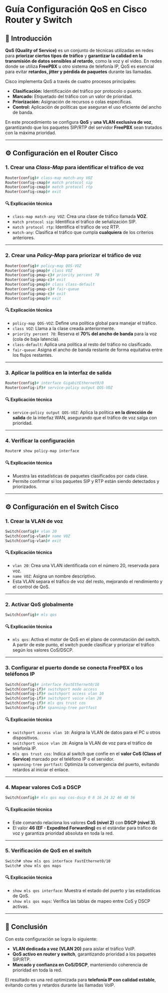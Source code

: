 # Guía Configuración QoS en Cisco Router y Switch

## 🧠 Introducción

**QoS (Quality of Service)** es un conjunto de técnicas utilizadas en redes para **priorizar ciertos tipos de tráfico** y **garantizar la calidad en la transmisión de datos sensibles al retardo**, como la voz y el video.
En redes donde se utiliza **FreePBX** u otro sistema de telefonía IP, QoS es esencial para evitar **retardos, jitter y pérdida de paquetes** durante las llamadas.

Cisco implementa QoS a través de cuatro procesos principales:

* **Clasificación:** Identificación del tráfico por protocolo o puerto.
* **Marcado:** Etiquetado del tráfico con un valor de prioridad.
* **Priorización:** Asignación de recursos o colas específicas.
* **Control:** Aplicación de políticas que aseguran el uso eficiente del ancho de banda.

En este procedimiento se configura **QoS** y **una VLAN exclusiva de voz**, garantizando que los paquetes SIP/RTP del servidor **FreePBX** sean tratados con la máxima prioridad.

---

## ⚙️ Configuración en el Router Cisco

### 1. Crear una *Class-Map* para identificar el tráfico de voz

```bash
Router(config)# class-map match-any VOZ
Router(config-cmap)# match protocol sip
Router(config-cmap)# match protocol rtp
Router(config-cmap)# exit
```

#### 🔍 Explicación técnica

* `class-map match-any VOZ`: Crea una clase de tráfico llamada **VOZ**.
* `match protocol sip`: Identifica el tráfico de señalización SIP.
* `match protocol rtp`: Identifica el tráfico de voz RTP.
* `match-any`: Clasifica el tráfico que cumpla **cualquiera** de los criterios anteriores.

---

### 2. Crear una *Policy-Map* para priorizar el tráfico de voz

```bash
Router(config)# policy-map QOS-VOZ
Router(config-pmap)# class VOZ
Router(config-pmap-c)# priority percent 70
Router(config-pmap-c)# exit
Router(config-pmap)# class class-default
Router(config-pmap-c)# fair-queue
Router(config-pmap-c)# exit
Router(config-pmap)# exit
```

#### 🔍 Explicación técnica

* `policy-map QOS-VOZ`: Define una política global para manejar el tráfico.
* `class VOZ`: Llama a la clase creada anteriormente.
* `priority percent 70`: Reserva el **70% del ancho de banda** para la voz (cola de baja latencia).
* `class-default`: Aplica una política al resto del tráfico no clasificado.
* `fair-queue`: Asigna el ancho de banda restante de forma equitativa entre los flujos restantes.

---

### 3. Aplicar la política en la interfaz de salida

```bash
Router(config)# interface GigabitEthernet0/0
Router(config-if)# service-policy output QOS-VOZ
```

#### 🔍 Explicación técnica

* `service-policy output QOS-VOZ`: Aplica la política **en la dirección de salida** de la interfaz WAN, asegurando que el tráfico de voz salga con prioridad.

---

### 4. Verificar la configuración

```bash
Router# show policy-map interface
```

#### 🔍 Explicación técnica

* Muestra las estadísticas de paquetes clasificados por cada clase.
* Permite confirmar si los paquetes SIP y RTP están siendo detectados y priorizados.

---

## ⚙️ Configuración en el Switch Cisco

### 1. Crear la VLAN de voz

```bash
Switch(config)# vlan 20
Switch(config-vlan)# name VOZ
Switch(config-vlan)# exit
```

#### 🔍 Explicación técnica

* `vlan 20`: Crea una VLAN identificada con el número 20, reservada para voz.
* `name VOZ`: Asigna un nombre descriptivo.
* Esta VLAN separa el tráfico de voz del resto, mejorando el rendimiento y el control de QoS.

---

### 2. Activar QoS globalmente

```bash
Switch(config)# mls qos
```

#### 🔍 Explicación técnica

* `mls qos`: Activa el motor de QoS en el plano de conmutación del switch.
  A partir de este punto, el switch puede clasificar y priorizar el tráfico según los valores CoS/DSCP.

---

### 3. Configurar el puerto donde se conecta FreePBX o los teléfonos IP

```bash
Switch(config)# interface FastEthernet0/10
Switch(config-if)# switchport mode access
Switch(config-if)# switchport access vlan 10
Switch(config-if)# switchport voice vlan 20
Switch(config-if)# mls qos trust cos
Switch(config-if)# spanning-tree portfast
```

#### 🔍 Explicación técnica

* `switchport access vlan 10`: Asigna la VLAN de datos para el PC u otros dispositivos.
* `switchport voice vlan 20`: Asigna la VLAN de voz para el tráfico de telefonía IP.
* `mls qos trust cos`: Indica al switch que confíe en el **valor CoS (Class of Service)** marcado por el teléfono IP o el servidor.
* `spanning-tree portfast`: Optimiza la convergencia del puerto, evitando retardos al iniciar el enlace.

---

### 4. Mapear valores CoS a DSCP

```bash
Switch(config)# mls qos map cos-dscp 0 8 16 24 32 46 48 56
```

#### 🔍 Explicación técnica

* Este comando relaciona los valores **CoS (nivel 2)** con **DSCP (nivel 3)**.
* El valor **46 (EF - Expedited Forwarding)** es el estándar para tráfico de voz y garantiza prioridad absoluta en toda la red.

---

### 5. Verificación de QoS en el switch

```bash
Switch# show mls qos interface FastEthernet0/10
Switch# show mls qos maps
```

#### 🔍 Explicación técnica

* `show mls qos interface`: Muestra el estado del puerto y las estadísticas de QoS.
* `show mls qos maps`: Verifica las tablas de mapeo entre CoS y DSCP activas.

---

## 🧾 Conclusión

Con esta configuración se logra lo siguiente:

* **VLAN dedicada a voz (VLAN 20)** para aislar el tráfico VoIP.
* **QoS activo en router y switch**, garantizando prioridad a los paquetes SIP/RTP.
* **Marcado y confianza en CoS/DSCP**, manteniendo coherencia de prioridad en toda la red.

El resultado es una red optimizada para **telefonía IP con calidad estable**, evitando cortes y retardos durante las llamadas VoIP.
